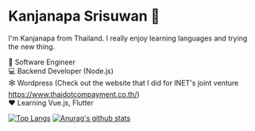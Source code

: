 # Kanjanapa Srisuwan 👋

I'm Kanjanapa from Thailand. I really enjoy learning languages and trying the new thing.<br>

💼 Software Engineer <br>
💻 Backend Developer (Node.js)<br>
🕸  Wordpress (Check out the website that I did for INET's joint venture https://www.thaidotcompayment.co.th/)<br>
❤  Learning Vue.js, Flutter<br>

[![Top Langs](https://github-readme-stats.vercel.app/api/top-langs/?username=korsino&theme=radical)](https://github.com/anuraghazra/github-readme-stats)
[![Anurag's github stats](https://github-readme-stats.vercel.app/api?username=korsino&show_icons=true&theme=radical)](https://github.com/anuraghazra/github-readme-stats)
